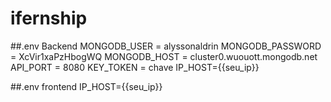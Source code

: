 # ifernship

##.env Backend
MONGODB_USER = alyssonaldrin
MONGODB_PASSWORD = XcVir1xaPzHbogWQ
MONGODB_HOST = cluster0.wuouott.mongodb.net
API_PORT = 8080
KEY_TOKEN = chave
IP_HOST={{seu_ip}}

##.env frontend
IP_HOST={{seu_ip}}
